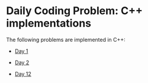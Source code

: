 # Daily Coding Problem: C++ implementations

The following problems are implemented in C++:

* [Day 1](src/day001)

* [Day 2](src/day002)

* [Day 12](src/day012)